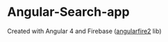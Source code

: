 # Angular-Search-app
Created with Angular 4 and Firebase (<a href="https://github.com/angular/angularfire2">angularfire2</a> lib)
